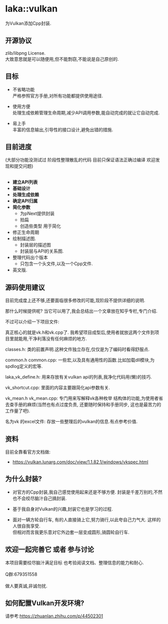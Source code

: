 laka::vulkan
==== 

为Vulkan添加Cpp封装.

## 开源协议

zlib/libpng License.</br>
大致意思就是可以随便用,但不能剽窃,不能说是自己原创的.

## 目标

* 不省略功能</br>
严格参照官方手册,对所有功能都提供使用途径.

* 使用方便</br>
处理生成依赖管理生命周期,减少API调用参数,能自动完成的就让它自动完成.

* 易上手</br>
丰富的信息输出,引导性的接口设计,避免出错的措施.

## 目前进度

(大部分功能没测试过 阶段性整理散乱的代码 目前只保证语法正确过编译 欢迎发现和提交问题)</br></br>

* **建立API列表**
* **基础设计**
* **处理生成依赖**
* **确定API归属**
* **简化参数** 
    * 为pNext提供封装
    * 拍扁
    * 创造些类型 用于简化
* 修正生命周期
* 绘制描述图.
    * 封装层的描述图
    * 封装层与API的关系图.
* 整理代码出个版本
    * 只包含一个头文件,以及一个Cpp文件.
* 英文版.

## 源码使用建议

目前完成度上还不够,还要面临很多修改的可能,现阶段不提供详细的说明.

那什么时候提供呢? 当它可以用了,我会总结出一个文章放在知乎专栏,专门介绍.

不过可以介绍一下项目文件:

真正核心的就是vk.h和vk.cpp了. 我希望项目成型后,使用者就放这两个文件到项目里就能用,干净利落没有任何麻烦的地方.

classes.h: 类的前置声明.这种文件独立存在,仅仅是为了编码时看得舒服点.

common.h common.cpp: 一些宏,以及具有通用性的函数.比如加载dll模块,为spdlog定义的宏等.

laka_vk_define.h: 用来存放有关vulkan api的列表,我净化代码用(懒)的技巧.

vk_shortcut.cpp: 里面的内容主要跟简化api参数有关.

vk_mean.h vk_mean.cpp: 专门用来写解释vk各种枚举 结构体的功能,为使用者省去查手册的麻烦(当然也有点过度负责, 还要随时保持和手册同步, 这也是最苦力的工作量了吧).

名为vk 的excel文件: 存放一些整理后的vulkan的信息.有点参考价值.

## 资料

目前全靠看官方文档做:

* https://vulkan.lunarg.com/doc/view/1.1.82.1/windows/vkspec.html

## 为什么封装?

* 对官方的Cpp封装,我自己感觉使用起来还是不够方便. 封装是千差万别的,不然也不会绞尽脑汁自己搞封装.

* 基于我自身对Vulkan的兴趣,封装它也是学习的过程.

* 面对一辆方轮自行车, 有的人直接骑上它,努力骑行,以此夸自己力气大. 这样的人很自我享受. </br>但相对而言我更乐意对它外边套一层变成圆形,骑圆轮自行车.

## 欢迎一起完善它 或者 参与讨论
本项目需要绞尽脑汁满足目标 也考验阅读文档、整理信息的能力和耐心.</br></br>
Q群:679351558</br></br>
做人要真诚,非诚勿扰.

## 如何配置Vulkan开发环境?

请参考:https://zhuanlan.zhihu.com/p/44502301
